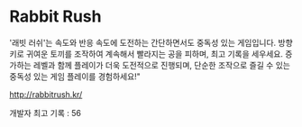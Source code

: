 # Rabbit Rush

'래빗 러쉬'는 속도와 반응 속도에 도전하는 간단하면서도 중독성 있는 게임입니다. 방향키로 귀여운 토끼를 조작하여 계속해서 빨라지는 공을 피하며, 최고 기록을 세우세요. 증가하는 레벨과 함께 플레이가 더욱 도전적으로 진행되며, 단순한 조작으로 즐길 수 있는 중독성 있는 게임 플레이를 경험하세요!"

http://rabbitrush.kr/


개발자 최고 기록 : 56
